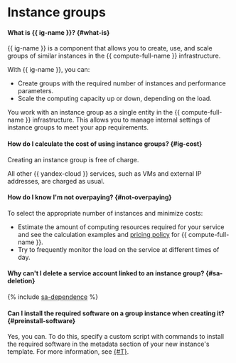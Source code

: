 # Instance groups

#### What is {{ ig-name }}? {#what-is}

{{ ig-name }} is a component that allows you to create, use, and scale groups of similar instances in the {{ compute-full-name }} infrastructure.

With {{ ig-name }}, you can:

- Create groups with the required number of instances and performance parameters.
- Scale the computing capacity up or down, depending on the load.

You work with an instance group as a single entity in the {{ compute-full-name }} infrastructure. This allows you to manage internal settings of instance groups to meet your app requirements.

#### How do I calculate the cost of using instance groups? {#ig-cost}

Creating an instance group is free of charge.

All other {{ yandex-cloud }} services, such as VMs and external IP addresses, are charged as usual.

#### How do I know I'm not overpaying? {#not-overpaying}

To select the appropriate number of instances and minimize costs:

- Estimate the amount of computing resources required for your service and see the calculation examples and [pricing policy](../../compute/pricing.md) for {{ compute-full-name }}.
- Try to frequently monitor the load on the service at different times of day.

#### Why can't I delete a service account linked to an instance group? {#sa-deletion}

{% include [sa-dependence](../../_includes/instance-groups/sa-dependence.md) %}

#### Can I install the required software on a group instance when creating it? {#preinstall-software}

Yes, you can. To do this, specify a custom script with commands to install the required software in the metadata section of your new instance's template. For more information, see [{#T}](../../compute/operations/vm-create/create-with-cloud-init-scripts.md).